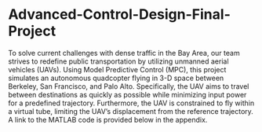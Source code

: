 # Advanced-Control-Design-Final-Project
To solve current challenges with dense traffic in the Bay Area, our team strives to redefine public transportation by utilizing unmanned aerial vehicles (UAVs). Using Model Predictive Control (MPC), this project simulates an autonomous quadcopter flying in 3-D space between Berkeley, San Francisco, and Palo Alto. Specifically, the UAV aims to travel between destinations as quickly as possible while minimizing input power for a predefined trajectory. Furthermore, the UAV is constrained to fly within a virtual tube, limiting the UAV’s displacement from the reference trajectory. A link to the MATLAB code is provided below in the appendix.
